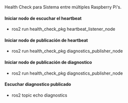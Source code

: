 Health Check para Sistema entre múltiples Raspberry Pi's.

#### Iniciar nodo de escuchar el heartbeat
- ros2 run health_check_pkg heartbeat_listener_node

#### Iniciar nodo de publicación de heartbeat
- ros2 run health_check_pkg diagnostics_publisher_node 

#### Iniciar nodo de publicación de diagnostico
- ros2 run health_check_pkg diagnostics_publisher_node

#### Escuchar diagnostico publicado
- ros2 topic echo diagnostics
